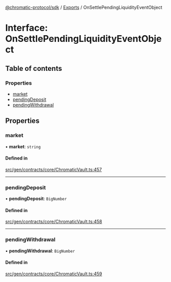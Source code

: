 [@chromatic-protocol/sdk](../README.md) / [Exports](../modules.md) / OnSettlePendingLiquidityEventObject

# Interface: OnSettlePendingLiquidityEventObject

## Table of contents

### Properties

- [market](OnSettlePendingLiquidityEventObject.md#market)
- [pendingDeposit](OnSettlePendingLiquidityEventObject.md#pendingdeposit)
- [pendingWithdrawal](OnSettlePendingLiquidityEventObject.md#pendingwithdrawal)

## Properties

### market

• **market**: `string`

#### Defined in

[src/gen/contracts/core/ChromaticVault.ts:457](https://github.com/chromatic-protocol/sdk/blob/9f6a4e3/src/gen/contracts/core/ChromaticVault.ts#L457)

___

### pendingDeposit

• **pendingDeposit**: `BigNumber`

#### Defined in

[src/gen/contracts/core/ChromaticVault.ts:458](https://github.com/chromatic-protocol/sdk/blob/9f6a4e3/src/gen/contracts/core/ChromaticVault.ts#L458)

___

### pendingWithdrawal

• **pendingWithdrawal**: `BigNumber`

#### Defined in

[src/gen/contracts/core/ChromaticVault.ts:459](https://github.com/chromatic-protocol/sdk/blob/9f6a4e3/src/gen/contracts/core/ChromaticVault.ts#L459)
